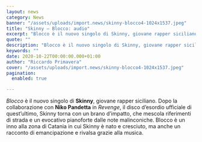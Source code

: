 ```yaml
---
layout: news
category: News
banner: "/assets/uploads/import.news/skinny-blocco4-1024x1537.jpeg"
title: "Skinny – Blocco: audio"
excerpt: "Blocco è il nuovo singolo di Skinny, giovane rapper siciliano. Dopo la collaborazione con Niko Pandetta in Revenge, il disco d’esordio ufficiale di quest’ultimo, Skinny torna con un brano d’impatto, che mescola riferimenti di strada e un evocativo pianoforte dalle note malinconiche. Blocco è un inno alla zona di Catania in cui Skinny è nato [&hellip"
quote: ""
description: "Blocco è il nuovo singolo di Skinny, giovane rapper siciliano. Dopo la collaborazione con Niko Pandetta in Revenge, il disco d’esordio ufficiale di quest’ultimo, Skinny torna con un brano d’impatto, che mescola riferimenti di strada e un evocativo pianoforte dalle note malinconiche. Blocco è un inno alla zona di Catania in cui Skinny è nato [&hellip"
keywords: ""
date: 2020-10-22T00:00:00.000+01:00
author: "Riccardo Primavera"
cover: "/assets/uploads/import.news/skinny-blocco4-1024x1537.jpeg"
pagination:
  enabled: true

---
```


_Blocco_ è il nuovo singolo di **Skinny**, giovane rapper siciliano. Dopo la collaborazione con **Niko Pandetta** in _Revenge_, il disco d’esordio ufficiale di quest’ultimo, Skinny torna con un brano d’impatto, che mescola riferimenti di strada e un evocativo pianoforte dalle note malinconiche. Blocco è un inno alla zona di Catania in cui Skinny è nato e cresciuto, ma anche un racconto di emancipazione e rivalsa grazie alla musica.
